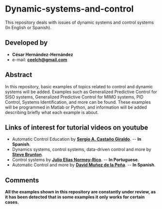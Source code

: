 # Dynamic-systems-and-control

This repository deals with issues of dynamic systems and control systems (In English or Spanish).

## Developed by

- **César Hernández-Hernández**
- e-mail: **ceelch@gmail.com**

## Abstract

In this repository, basic examples of topics related to control and dynamic systems will be added. Examples such as Generalized Predictive Control for SISO systems, Generalized Predictive Control for MIMO systems, PID Control, Systems Identification, and more can be found. These examples will be programmed in Matlab or Python, and information will be added describing briefly what each example is about.

## Links of interest for tutorial videos on youtube

- Automatic Control Education by [**Sergio A. Castaño Giraldo**](https://www.youtube.com/channel/UCdzSnI03LpBI_8gXJseIDuw). -- **In Spanish**.
- Dynamics systems, control systems, data-driven control and more by [**Steve Brunton**](https://www.youtube.com/channel/UCm5mt-A4w61lknZ9lCsZtBw).
- Control systems by [**Julio Elias Normey-Rico**](https://www.youtube.com/channel/UCYd2czxzphL4-zRK_EP871Q). -- **In Portuguese**.
- Automatic Control and more by [**David Muñoz de la Peña**](https://www.youtube.com/channel/UC_zE5PU_auz_hVWat5a2_-g/playlists). -- **In Spanish**.

## Comments

**All the examples shown in this repository are constantly under review, as it has been detected that in some examples it only works for certain cases.**
